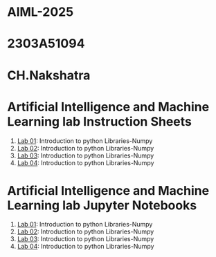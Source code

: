 # AIML-2025
# 2303A51094
# CH.Nakshatra 
# Artificial Intelligence and Machine Learning lab Instruction Sheets
1. [Lab 01](): Introduction to python Libraries-Numpy
1. [Lab 02](https://github.com/2303A51094/AIML-2025/blob/main/Lab02_AIML_.ipynb): Introduction to python Libraries-Numpy
1. [Lab 03](https://github.com/2303A51094/AIML-2025/blob/main/Lab3_AIML.ipynb): Introduction to python Libraries-Numpy
1. [Lab 04](): Introduction to python Libraries-Numpy

# Artificial Intelligence and Machine Learning lab Jupyter Notebooks
1. [Lab 01](): Introduction to python Libraries-Numpy
1. [Lab 02](): Introduction to python Libraries-Numpy
1. [Lab 03](): Introduction to python Libraries-Numpy
1. [Lab 04](): Introduction to python Libraries-Numpy
